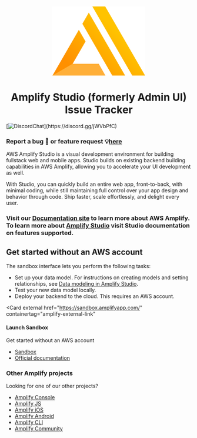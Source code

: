 <p align="center">
  <a href="https://console.amplify.aws">
    <img alt="Amplify" src="https://github.com/aws-amplify/docs/blob/main/public/images/Logos/Amplify%20Logo.svg" />
  </a>
</p>
<h1 align="center">
  Amplify Studio (formerly Admin UI) Issue Tracker
</h1>

[![DiscordChat](https://img.shields.io/discord/308323056592486420?logo=discord")](https://discord.gg/jWVbPfC)
### Report a bug 🐛 or feature request 💡[here](https://github.com/aws-amplify/amplify-adminui/issues/new/choose)

AWS Amplify Studio is a visual development environment for building fullstack web and mobile apps. Studio builds on existing backend building capabilities in AWS Amplify, allowing you to accelerate your UI development as well. 

With Studio, you can quickly build an entire web app, front-to-back, with minimal coding, while still maintaining full control over your app design and behavior through code. Ship faster, scale effortlessly, and delight every user.

### Visit our [Documentation site](https://docs.amplify.aws/) to learn more about AWS Amplify. To learn more about [Amplify Studio](https://docs.amplify.aws/console) visit Studio documentation on features supported.

## Get started without an AWS account

The sandbox interface lets you perform the following tasks:
 * Set up your data model. For instructions on creating models and setting relationships, see [Data modeling in Amplify Studio](/console/data/data-model#Data-modeling-in-the-Admin-UI).
 * Test your new data model locally.
 * Deploy your backend to the cloud. This requires an AWS account.

<Card
  external
  href="https://sandbox.amplifyapp.com/"
  containertag="amplify-external-link"
>
  <CardGraphic alt="Amplify Studio logo" src="/images/console/adminui.svg" />
  <CardDetail>
    <h4>Launch Sandbox</h4>
    <p>Get started without an AWS account</p>
  </CardDetail>
</Card>

- [Sandbox](https://sandbox.amplifyapp.com)
- [Official documentation](https://docs.amplify.aws/console)

### Other Amplify projects

Looking for one of our other projects?

- [Amplify Console](https://github.com/aws-amplify/amplify-console/issues)
- [Amplify JS](https://github.com/aws-amplify/amplify-js/issues)
- [Amplify iOS](https://github.com/aws-amplify/amplify-ios/issues)
- [Amplify Android](https://github.com/aws-amplify/amplify-android/issues)
- [Amplify CLI](https://github.com/aws-amplify/amplify-cli/issues)
- [Amplify Community](https://amplify.aws/community)
